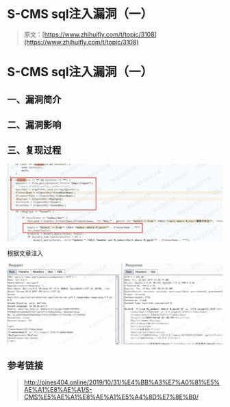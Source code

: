 # S-CMS sql注入漏洞（一）

> 原文：[https://www.zhihuifly.com/t/topic/3108](https://www.zhihuifly.com/t/topic/3108)

# S-CMS sql注入漏洞（一）

## 一、漏洞简介

## 二、漏洞影响

## 三、复现过程

![image](img/44fa054d3711287fe834b48517359a1b.png)

根据文章注入

![image](img/fb9e667f9d61c4ee219b24f70d0c4746.png)

## 参考链接

> http://pines404.online/2019/10/31/%E4%BB%A3%E7%A0%81%E5%AE%A1%E8%AE%A1/S-CMS%E5%AE%A1%E8%AE%A1%E5%A4%8D%E7%8E%B0/